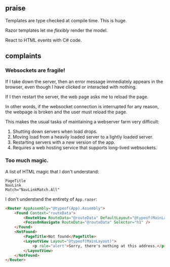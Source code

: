 ## praise

Templates are type checked at compile time. This is huge.

Razor templates let me *flexibly* render the model.

React to HTML events with C# code.

## complaints

### Websockets are fragile!

If I take down the server, then an error message immediately appears in the browser, even though I have clicked or interacted with nothing.

If I then restart the server, the web page asks me to reload the page.

In other words, if the websocket connection is interrupted for any reason,
the webpage is broken and the user must reload the page.

This makes the usual tasks of maintaining a webserver farm very difficult:
1. Shutting down servers when load drops.
2. Moving load from a heavily loaded server to a lightly loaded server.
3. Restarting servers with a new version of the app.
4. Requires a web hosting service that supports long-lived websockets.

### Too much magic.

A list of HTML magic that I don't understand:
```
PageTitle
NavLink
Match="NavLinkMatch.All"
```

I don't understand the entirety of `App.razor`:
```html
<Router AppAssembly="@typeof(App).Assembly">
    <Found Context="routeData">
        <RouteView RouteData="@routeData" DefaultLayout="@typeof(MainLayout)" />
        <FocusOnNavigate RouteData="@routeData" Selector="h1" />
    </Found>
    <NotFound>
        <PageTitle>Not found</PageTitle>
        <LayoutView Layout="@typeof(MainLayout)">
            <p role="alert">Sorry, there's nothing at this address.</p>
        </LayoutView>
    </NotFound>
</Router>
```